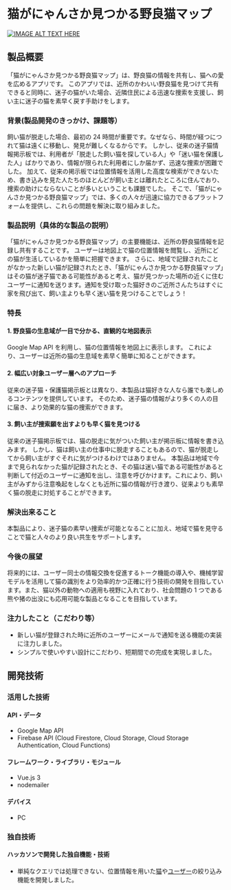 # 猫がにゃんさか見つかる野良猫マップ


[![IMAGE ALT TEXT HERE](https://jphacks.com/wp-content/uploads/2023/07/JPHACKS2023_ogp.png)](https://www.youtube.com/watch?v=yYRQEdfGjEg)

## 製品概要

「猫がにゃんさか見つかる野良猫マップ」は、野良猫の情報を共有し、猫への愛を広めるアプリです。
このアプリでは、近所のかわいい野良猫を見つけて共有できると同時に、迷子の猫がいた場合、近隣住民による迅速な捜索を支援し、飼い主に迷子の猫を素早く戻す手助けをします。

### 背景(製品開発のきっかけ、課題等）

飼い猫が脱走した場合、最初の 24 時間が重要です。なぜなら、時間が経つにつれて猫は遠くに移動し、発見が難しくなるからです。
しかし、従来の迷子猫情報掲示板では、利用者が「脱走した飼い猫を探している人」や「迷い猫を保護した人」ばかりであり、情報が限られた利用者にしか届かず、迅速な捜索が困難でした。
加えて、従来の掲示板では位置情報を活用した高度な検索ができないため、書き込みを見た人たちのほとんどが飼い主とは離れたところに住んでおり、捜索の助けにならないことが多いということも課題でした。
そこで、「猫がにゃんさか見つかる野良猫マップ」では、多くの人々が迅速に協力できるプラットフォームを提供し、これらの問題を解決に取り組みました。

### 製品説明（具体的な製品の説明）

「猫がにゃんさか見つかる野良猫マップ」の主要機能は、近所の野良猫情報を記録し共有することです。
ユーザーは地図上で猫の位置情報を閲覧し、近所にどの猫が生活しているかを簡単に把握できます。
さらに、地域で記録されたことがなかった新しい猫が記録されたとき、「猫がにゃんさか見つかる野良猫マップ」はその猫が迷子猫である可能性があると考え、猫が見つかった場所の近くに住むユーザーに通知を送ります。通知を受け取った猫好きのご近所さんたちはすぐに家を飛び出て、飼い主よりも早く迷い猫を見つけることでしょう！

### 特長

#### 1. 野良猫の生息域が一目で分かる、直観的な地図表示

Google Map API を利用し、猫の位置情報を地図上に表示します。
これにより、ユーザーは近所の猫の生息域を素早く簡単に知ることができます。

#### 2. 幅広い対象ユーザー層へのアプローチ

従来の迷子猫・保護猫掲示板とは異なり、本製品は猫好きな人なら誰でも楽しめるコンテンツを提供しています。
そのため、迷子猫の情報がより多くの人の目に届き、より効果的な猫の捜索ができます。

#### 3. 飼い主が捜索願を出すよりも早く猫を見つける

従来の迷子猫掲示板では、猫の脱走に気がついた飼い主が掲示板に情報を書き込みます。
しかし、猫は飼い主の仕事中に脱走することもあるので、猫が脱走してから飼い主がすぐそれに気がつけるわけではありません。
本製品は地域で今まで見られなかった猫が記録されたとき、その猫は迷い猫である可能性があると判断して付近のユーザーに通知を出し、注意を呼びかけます。これにより、飼い主がみずから注意喚起をしなくとも近所に猫の情報が行き渡り、従来よりも素早く猫の脱走に対処することができます。

### 解決出来ること

本製品により、迷子猫の素早い捜索が可能となることに加え、地域で猫を見守ることで猫と人々のより良い共生をサポートします。

### 今後の展望

将来的には、ユーザー同士の情報交換を促進するトーク機能の導入や、機械学習モデルを活用して猫の識別をより効率的かつ正確に行う技術の開発を目指しています。また、猫以外の動物への適用も視野に入れており、社会問題の 1 つである熊や猪の出没にも応用可能な製品となることを目指しています。

### 注力したこと（こだわり等）

- 新しい猫が登録された時に近所のユーザーにメールで通知を送る機能の実装に注力しました。
- シンプルで使いやすい設計にこだわり、短期間での完成を実現しました。

## 開発技術

### 活用した技術

#### API・データ

- Google Map API
- Firebase API (Cloud Firestore, Cloud Storage, Cloud Storage Authentication, Cloud Functions)

#### フレームワーク・ライブラリ・モジュール

- Vue.js 3
- nodemailer

#### デバイス

- PC

### 独自技術

#### ハッカソンで開発した独自機能・技術

- 単純なクエリでは処理できない、位置情報を用いた[猫](catproject/src/components/CatMap.vue)や[ユーザー](catproject/functions/index.js)の絞り込み機能を開発しました。

